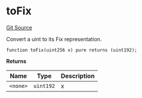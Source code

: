 # toFix
[Git Source](https://github.com/larrythecucumber321/protocol/blob/0e60393685a4ae7994ac986273cdfa4cf9c069ed/contracts/libraries/Fixed.sol)

Convert a uint to its Fix representation.


```solidity
function toFix(uint256 x) pure returns (uint192);
```
**Returns**

|Name|Type|Description|
|----|----|-----------|
|`<none>`|`uint192`|x|


